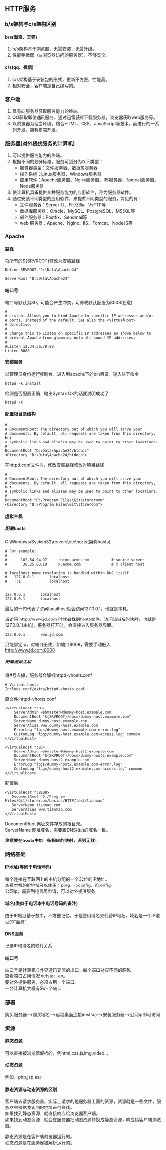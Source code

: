 ## HTTP服务

### b/s架构与c/s架构区别

#### b/s(淘宝、天猫)
1. b/s架构基于浏览器，无需安装，无需升级。
2. 性能稍微弱（从浏览器访问的服务器），不够安全。

#### c/s(qq、微信)
1. c/s架构基于安装包的形式，更新不方便，性能高。
2. 相对安全，客户端是自己编写的。

### 客户端
1. 具有向服务器获取服务能力的终端。
1. QQ获取即使通讯服务、通过迅雷获得下载服务器，浏览器获取web服务等。
2. 以浏览器为宿主环境，结合HTML、CSS、JavaScript等技术，而进行的一系列开发，简称前端开发。

### 服务器(对外提供服务的计算机)
1. 可以提供服务能力的终端。
2. 根据不同的划分标准，服务可划分为以下类型：
	* 服务器类型：文件服务器、数据库服务器
	* 操作系统：Linux服务器、Windows服务器
	* 应用软件：Apache服务器、Nginx服务器、IIS服务器、Tomcat服务器、Node服务器
3. 使计算机具备提供某种服务能力的应用软件，称为服务器软件。
4. 通过安装不同类型的应用软件，来提供不同类型的服务，常见的有：
	* 文件服务器：Server-U、FileZilla、VsFTP等
	* 数据库服务器：Oracle、MySQL、PostgreSQL、MSSQL等
	* 邮件服务器：Postfix、Sendmail等
	* web 服务器：Apache、Nginx、IIS、Tomcat、NodeJS等

### Apache

#### 路径
将所有的${SRVROOT}修改为安装路径
```
Define SRVROOT "D:\Data\Apache24"

ServerRoot "D:\Data\Apache24"
```

#### 端口号
端口号默认为80，可能会产生冲突，可修改默认配置为8008(任意)
```
#
# Listen: Allows you to bind Apache to specific IP addresses and/or
# ports, instead of the default. See also the <VirtualHost>
# directive.
#
# Change this to Listen on specific IP addresses as shown below to 
# prevent Apache from glomming onto all bound IP addresses.
#
#Listen 12.34.56.78:80
Listen 8008
```

#### 安装服务
以管理员身份运行控制台，进入到apache下的bin目录，输入以下命令
```
httpd -k install
```

检测是否配置正确，输出Syntax OK的话就说明成功了
```
httpd -t
```

#### 配置根目录结构
```
#
# DocumentRoot: The directory out of which you will serve your
# documents. By default, all requests are taken from this directory, but
# symbolic links and aliases may be used to point to other locations.
#
DocumentRoot "D:\Data\Apache24/htdocs"
<Directory "D:\Data\Apache24/htdocs">

```
在httpd.conf文件内，修改安装路径修改为项目路径
```
#
# DocumentRoot: The directory out of which you will serve your
# documents. By default, all requests are taken from this directory, but
# symbolic links and aliases may be used to point to other locations.
#
DocumentRoot "D:\Program Files\Git\storeroom"
<Directory "D:\Program Files\Git\storeroom">
```

#### 虚拟主机

##### 配置hosts
C:\Windows\System32\drivers\etc\hosts(简称hosts)
```
# For example:
#
#      102.54.94.97     rhino.acme.com          # source server
#       38.25.63.10     x.acme.com              # x client host

# localhost name resolution is handled within DNS itself.
#	127.0.0.1       localhost
#	::1             localhost


127.0.0.1       localhost
127.0.0.1       localhost
```
最后的一句代表了访问localhost就会访问127.0.0.1，也就是本机。

当访问 http://www.jd.com 时就会找到hosts文件，访问该域名的映射，也就是127.0.0.1(本机)，服务器打开时，会直接进入服务器界面。
```
127.0.0.1		www.jd.com
```
只能绑定ip，对端口无效，如端口8008，需要手动敲入 http://www.jd.com:8008

##### 配置虚拟主机

将#号去掉，服务器会解析httpd-vhosts.conf
```
# Virtual hosts
Include conf/extra/httpd-vhosts.conf
```

原文件:httpd-vhosts.conf
```
<VirtualHost *:80>
    ServerAdmin webmaster@dummy-host.example.com
    DocumentRoot "${SRVROOT}/docs/dummy-host.example.com"
    ServerName dummy-host.example.com
    ServerAlias www.dummy-host.example.com
    ErrorLog "logs/dummy-host.example.com-error.log"
    CustomLog "logs/dummy-host.example.com-access.log" common
</VirtualHost>

<VirtualHost *:80>
    ServerAdmin webmaster@dummy-host2.example.com
    DocumentRoot "${SRVROOT}/docs/dummy-host2.example.com"
    ServerName dummy-host2.example.com
    ErrorLog "logs/dummy-host2.example.com-error.log"
    CustomLog "logs/dummy-host2.example.com-access.log" common
</VirtualHost>
```

配置后
```
<VirtualHost *:8008>
   DocumentRoot "D:/Program Files/Git/storeroom/basics/HTTP/test/tianmao"
   ServerName tianmao.com
   ServerAlias www.tianmao.com
</VirtualHost>
```
DocumentRoot 网址文件存放的根目录。<br>
ServerName   网址域名，需要跟DNS指向的域名一致。<br>

**注意要在hosts中加一条相应的映射，否则无效。**

### 网络基础

#### IP地址(等同于电话号码)
每个连接在互联网上的主机分配的一个32位的IP地址。<br>
查看本机的IP地址可以使用：ping、ipconfig、ifconfig。<br>
公网ip，需要到电信局申请，可以对外提供服务

#### 域名(类似于电话本中电话号码的备注)
由于IP地址基于数字，不方便记忆，于是便用域名来代替IP地址，域名是一个IP地址的“面具”

#### DNS服务
记录IP和域名的映射关系

#### 端口号
端口号是计算机与外界通讯交流的出口，每个端口对应不同的服务。<br>
查看端口占用情况 netstat -an。<br>
要对外提供服务，必须占用一个端口。<br>
一台计算机大概有5w+个端口

### 部署
购买服务器-->购买域名-->远程桌面连接(mstsc)-->安装服务器-->公网ip即可访问

### 资源

#### 静态资源
可以直接被浏览器解析的，例html,css,js,img,video...

#### 动态资源
例如，php,jsp,asp

#### 静态资源与动态资源的区别
客户端去请求服务器，实际上请求的是服务器上面的资源，资源就是一些文件，服务器会根据我访问的地址进行查找。<br>
如果找到静态资源，就直接响应给浏览器客户端。<br>
如果找到动态资源，就会在服务器把动态资源转换成静态资源，响应给客户端浏览器。<br>

静态资源是在客户端浏览器运行的。<br>
动态资源是在服务器被解析运行的。
